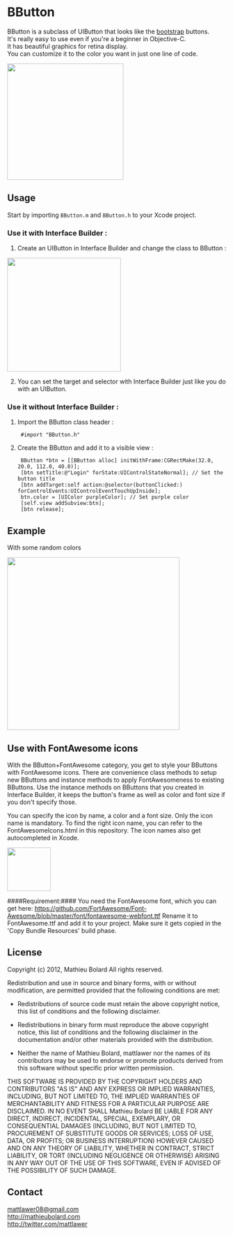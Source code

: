 BButton
========

BButton is a subclass of UIButton that looks like the [bootstrap](http://twitter.github.com/bootstrap/ "Twitter Bootstrap") buttons.<br />
It's really easy to use even if you're a beginner in Objective-C.<br />
It has beautiful graphics for retina display.<br />
You can customize it to the color you want in just one line of code.<br />

<img width=267 src="http://img13.imageshack.us/img13/5408/capturedcran20120731113.png"/>


Usage
-----

Start by importing <code>BButton.m</code> and <code>BButton.h</code> to your Xcode project.

### Use it with Interface Builder : ###

1. Create an UIButton in Interface Builder and change the class to BButton :<br />
<img width=261 src="http://img827.imageshack.us/img827/6596/ibbbutton.png"/>

2. You can set the target and selector with Interface Builder just like you do with an UIButton.


### Use it without Interface Builder : ###

1. Import the BButton class header :

		#import "BButton.h"
		
2. Create the BButton and add it to a visible view :

		BButton *btn = [[BButton alloc] initWithFrame:CGRectMake(32.0, 20.0, 112.0, 40.0)];
        [btn setTitle:@"Login" forState:UIControlStateNormal]; // Set the button title
        [btn addTarget:self action:@selector(buttonClicked:) forControlEvents:UIControlEventTouchUpInside];
        btn.color = [UIColor purpleColor]; // Set purple color
        [self.view addSubview:btn];
        [btn release];
    
    
Example
-------

With some random colors

<img width=396 src="http://img703.imageshack.us/img703/7316/20120731114603.png"/>

Use with FontAwesome icons
--------------------------

With the BButton+FontAwesome category, you get to style your BButtons with FontAwesome icons.
There are convenience class methods to setup new BButtons and instance methods to apply FontAwesomeness to existing BButtons.
Use the instance methods on BButtons that you created in Interface Builder, it keeps the button's frame as well as color and font size if you don't specify those.

You can specify the icon by name, a color and a font size. Only the icon name is mandatory.
To find the right icon name, you can refer to the FontAwesomeIcons.html in this repository.
The icon names also get autocompleted in Xcode.

<img width=100 src="http://imageshack.us/a/img11/74/bbuttonfontawesome.png"/>

####Requirement:####
You need the FontAwesome font, which you can get here: https://github.com/FortAwesome/Font-Awesome/blob/master/font/fontawesome-webfont.ttf
Rename it to FontAwesome.ttf and add it to your project. Make sure it gets copied in the 'Copy Bundle Resources' build phase.

License
-------

Copyright (c) 2012, Mathieu Bolard
All rights reserved.

Redistribution and use in source and binary forms, with or without modification, are permitted provided that the following conditions are met:
 
* Redistributions of source code must retain the above copyright notice, this list of conditions and the following disclaimer.
 
* Redistributions in binary form must reproduce the above copyright notice, this list of conditions and the following disclaimer in the documentation and/or other materials provided with the distribution.

* Neither the name of Mathieu Bolard, mattlawer nor the names of its contributors may be used to endorse or promote products derived from this software without specific prior written permission.

THIS SOFTWARE IS PROVIDED BY THE COPYRIGHT HOLDERS AND CONTRIBUTORS "AS IS" AND ANY EXPRESS OR IMPLIED WARRANTIES, INCLUDING, BUT NOT LIMITED TO, THE IMPLIED WARRANTIES OF MERCHANTABILITY AND FITNESS FOR A PARTICULAR PURPOSE ARE DISCLAIMED. IN NO EVENT SHALL Mathieu Bolard BE LIABLE FOR ANY DIRECT, INDIRECT, INCIDENTAL, SPECIAL, EXEMPLARY, OR CONSEQUENTIAL DAMAGES (INCLUDING, BUT NOT LIMITED TO, PROCUREMENT OF SUBSTITUTE GOODS OR SERVICES; LOSS OF USE, DATA, OR PROFITS; OR BUSINESS INTERRUPTION) HOWEVER CAUSED AND ON ANY THEORY OF LIABILITY, WHETHER IN CONTRACT, STRICT LIABILITY, OR TORT (INCLUDING NEGLIGENCE OR OTHERWISE) ARISING IN ANY WAY OUT OF THE USE OF THIS SOFTWARE, EVEN IF ADVISED OF THE POSSIBILITY OF SUCH DAMAGE.

Contact
-------

mattlawer08@gmail.com<br />
http://mathieubolard.com<br />
http://twitter.com/mattlawer
